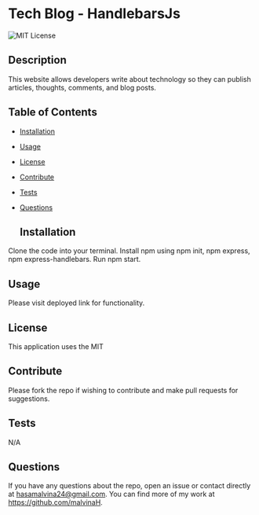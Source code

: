 # Tech Blog - HandlebarsJs

![MIT License](https://img.shields.io/badge/License-MIT-yellow.svg "MIT badge")

  ## Description

This website allows developers write about technology so they can publish articles, thoughts, comments, and blog posts.

  ## Table of Contents

- [Installation](#installation)
- [Usage](#usage)
- [License](#license)
- [Contribute](#contribute)
- [Tests](#tests)
- [Questions](#questions)

  ## Installation

Clone the code into your terminal. Install npm using npm init, npm express, npm express-handlebars. Run npm start.

  ## Usage

Please visit deployed link for functionality.

  ## License

This application uses the MIT

  ## Contribute

Please fork the repo if wishing to contribute and make pull requests for suggestions. 

  ## Tests

N/A

  ## Questions

If you have any questions about the repo, open an issue or contact directly at hasamalvina24@gmail.com. You can find more of my work at https://github.com/malvinaH.
  